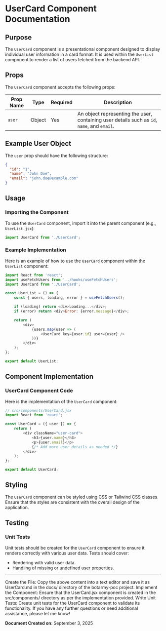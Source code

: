 # UserCard Component Documentation

## Purpose
The `UserCard` component is a presentational component designed to display individual user information in a card format. It is used within the `UserList` component to render a list of users fetched from the backend API.

## Props
The `UserCard` component accepts the following props:

| Prop Name   | Type     | Required | Description                                      |
|-------------|----------|----------|--------------------------------------------------|
| `user`      | Object   | Yes      | An object representing the user, containing user details such as `id`, `name`, and `email`. |

## Example User Object
The `user` prop should have the following structure:
```json
{
  "id": "1",
  "name": "John Doe",
  "email": "john.doe@example.com"
}
```

## Usage
### Importing the Component
To use the `UserCard` component, import it into the parent component (e.g., `UserList.jsx`):
```javascript
import UserCard from './UserCard';
```

### Example Implementation
Here is an example of how to use the `UserCard` component within the `UserList` component:
```javascript
import React from 'react';
import useFetchUsers from '../hooks/useFetchUsers';
import UserCard from './UserCard';

const UserList = () => {
    const { users, loading, error } = useFetchUsers();

    if (loading) return <div>Loading...</div>;
    if (error) return <div>Error: {error.message}</div>;

    return (
        <div>
            {users.map(user => (
                <UserCard key={user.id} user={user} />
            ))}
        </div>
    );
};

export default UserList;
```

## Component Implementation
### UserCard Component Code
Here is the implementation of the `UserCard` component:
```javascript
// src/components/UserCard.jsx
import React from 'react';

const UserCard = ({ user }) => {
    return (
        <div className="user-card">
            <h3>{user.name}</h3>
            <p>{user.email}</p>
            {/* Add more user details as needed */}
        </div>
    );
};

export default UserCard;
```

## Styling
The `UserCard` component can be styled using CSS or Tailwind CSS classes. Ensure that the styles are consistent with the overall design of the application.

## Testing
### Unit Tests
Unit tests should be created for the `UserCard` component to ensure it renders correctly with various user data. Tests should cover:
- Rendering with valid user data.
- Handling of missing or undefined user properties.

---

Create the File: Copy the above content into a text editor and save it as UserCard.md in the docs/ directory of the botarmy-poc project.
Implement the Component: Ensure that the UserCard.jsx component is created in the src/components/ directory as per the implementation provided.
Write Unit Tests: Create unit tests for the UserCard component to validate its functionality.
If you have any further questions or need additional assistance, please let me know!

**Document Created on**: September 3, 2025